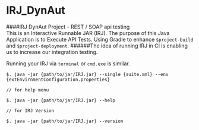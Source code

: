 # IRJ_DynAut
####IRJ DynAut Project - REST / SOAP api testing   
This is an Interactive Runnable JAR (IRJ).
The purpose of this Java Application is to Execute API Tests.
Using Gradle to enhance `$project-build` and `$project-deployment`.
######The idea of running IRJ in CI is enabling us to increase our integration testing.

Running your IRJ via `terminal` or `cmd.exe` is similar.

    
    $. java -jar {path/to/jar/IRJ.jar} --single {suite.xml} --env {extEnvirnmentConfiguration.properties}
     
    // for help menu
    
    $. java -jar {path/to/jar/IRJ.jar} --help
    
    // for IRJ Version
        
    $. java -jar {path/to/jar/IRJ.jar} --version
    
